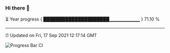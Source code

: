 ### Hi there 👋

⏳ Year progress { █████████████████████▁▁▁▁▁▁▁▁▁ } 71.10 %

---

⏰ Updated on Fri, 17 Sep 2021 12:17:14 GMT

![Progress Bar CI](https://github.com/liununu/liununu/workflows/Progress%20Bar%20CI/badge.svg)
